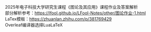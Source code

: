 2025年电子科技大学研究生课程《图论及其应用》课程作业及答案解析  
部分解析参考：https://lfool.github.io/LFool-Notes/other/图论作业-1.html  
LaTex模板：https://zhuanlan.zhihu.com/p/381769429  
Overleaf编译器选择LuaLaTeX
